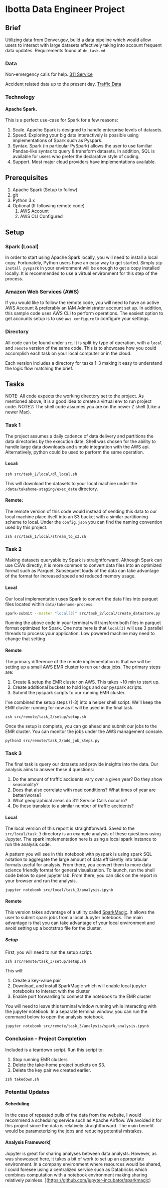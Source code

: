 # Ibotta Data Engineer Project

## Brief

Utilizing data from Denver.gov, build a data pipeline which would allow users to
interact with large datasets effectively taking into account frequent data
updates. Requirements found at `de_task.md`

### Data

Non-emergency calls for help.
[311 Service](https://www.denvergov.org/media/gis/DataCatalog/311_service_data/csv/311_service_data_2015.csv)

Accident related data up to the present day.
[Traffic Data](https://www.denvergov.org/media/gis/DataCatalog/traffic_accidents/csv/traffic_accidents.csv)

### Technology

#### Apache Spark.

This is a perfect use-case for Spark for a few reasons:

1. Scale. Apache Spark is designed to handle enterprise levels of datasets.
2. Speed. Exploring your big data interactively is possible using
   implementations of Spark such as Pyspark.
3. Syntax. Spark (in particular PySpark) allows the user to use familiar
   Pandas-like syntax to query & transform datasets. In addition, SQL is
   available for users who prefer the declarative style of coding.
4. Support. Most major cloud providers have implementations available.

## Prerequisites

1. Apache Spark (Setup to follow)
2. git
3. Python 3.x
4. Optional (If following remote code)
    1. AWS Account
    2. AWS CLI Configured

## Setup

### Spark (Local)

In order to start using Apache Spark locally, you will need to install a local
copy. Fortunately, Python users have an easy way to get started.
Simply `pip install pyspark` in your environment will be enough to get a copy
installed locally. It is recommended to use a virtual environment for this step
of the process.

### Amazon Web Services (AWS)

If you would like to follow the remote code, you will need to have an active AWS
Account & preferably an IAM Administrator account set up. In addition, this
sample code uses AWS CLI to perform operations. The easiest option to get
accounts setup is to use `aws configure` to configure your settings.

### Directory

All code can be found under `src`. It is split by type of operation, with a
`local` and `remote` version of the same code. This is to showcase how you could
accomplish each task on your local computer or in the cloud.

Each version includes a directory for tasks 1-3 making it easy to understand the
logic flow matching the brief.

## Tasks

NOTE: All code expects the working directory set to the project. As mentioned
above, it is a good idea to create a virtual env to run project code. NOTE2: The
shell code assumes you are on the newer Z shell (Like a newer Mac).

### Task 1

The project assumes a daily cadence of data delivery and partitions the data
directories by the execution date. Shell was chosen for the ability to handle
large data downloads and simple integration with the AWS api. Alternatively,
python could be used to perform the same operation.

#### Local:

```shell
zsh src/task_1/local/dl_local.sh
```

This will download the datasets to your local machine under the
`/data/takehome-staging/exec_date` directory.

#### Remote:

The remote version of this code would instead of sending this data to our local
machine place itself into an S3 bucket with a similar partitioning scheme to
local. Under the `config.json` you can find the naming convention used by this
project.

```shell
zsh src/task_1/local/stream_to_s3.sh
```

### Task 2

Making datasets queryable by Spark is straightforward. Although Spark can use
CSVs directly, it is more common to convert data files into an optimized format
such as Parquet. Subsequent loads of the data can take advantage of the format
for increased speed and reduced memory usage.

#### Local

Our local implementation uses Spark to convert the data files into parquet files
located within `data/takehome-process`.

```zsh
spark-submit --master "local[3]" src/task_2/local/create_datastore.py
```

Running the above code in your terminal will transform both files in parquet
format optimized for Spark. One note here is that `local[3]` will use 3 parallel
threads to process your application. Low powered machine may need to change that
setting.

#### Remote

The primary difference of the remote implementation is that we will be setting
up a small AWS EMR cluster to run our data jobs. The primary steps are:

1. Create & setup the EMR cluster on AWS. This takes ~10 min to start up.
2. Create additional buckets to hold logs and our pyspark scripts.
3. Submit the pyspark scripts to our running EMR cluster.

I've combined the setup steps (1-3) into a helper shell script. We'll keep the
EMR cluster running for now as it will be used in the final task.

```shell
zsh src/remote/task_2/setup/setup.sh
```

Once the setup is complete, you can go ahead and submit our jobs to the EMR
cluster. You can monitor the jobs under the AWS management console.

```shell
python3 src/remote/task_2/add_job_steps.py
```

### Task 3

The final task is query our datasets and provide insights into the data. Our
analysis aims to answer these 4 questions:

1. Do the amount of traffic accidents vary over a given year? Do they show
   seasonality?
2. Does that also correlate with road conditions? What times of year are
   better/worse?
3. What geographical areas do 311 Service Calls occur in?
4. Do these translate to a similar number of traffic accidents?

#### Local

The local version of this report is straightforward. Saved to the
`src/local/task_3` directory is an example analysis of these questions using
Jupyter. The spark implementation here is using a local spark instance to run
the analysis code.

A pattern you will see in this notebook with pyspark is using spark SQL notation
to aggregate the large amount of data efficiently into tabular formats useful
for analysis. From there, you convert them to more data science friendly format
for general visualization. To launch, run the shell code below to open jupyter
lab. From there, you can click on the report in your browser and run the
analysis.

```shell
jupyter notebook src/local/task_3/analysis.ipynb
```

#### Remote

This version takes advantage of a utility
called [SparkMagic](https://github.com/jupyter-incubator/sparkmagic). It allows
the user to submit spark jobs from a local Jupyter notebook. The main advantage
is that you can take advantage of your local environment and avoid setting up a
bootstrap file for the cluster.

##### Setup

First, you will need to run the setup script.

```shell
zsh src/remote/task_3/setup/setup.sh
```

This will:

1. Create a key-value pair
2. Download, and install SparkMagic which will enable local jupyter notebooks to
   interact with the cluster
3. Enable port forwarding to connect the notebook to the EMR cluster

You will need to leave this terminal window running while interacting with the
jupyter notebook. In a separate terminal window, you can run the command below
to open the analysis notebook.

```shell
jupyter notebook src/remote/task_3/analysis/spark_analysis.ipynb
```

### Conclusion - Project Completion

Included is a teardown script. Run this script to:

1. Stop running EMR clusters
2. Delete the take-home project buckets on S3.
3. Delete the key pair we created earlier.

```shell
zsh takedown.sh
```

### Potential Updates

#### Scheduling

In the case of repeated pulls of the data from the website, I would recommend a
scheduling service such as Apache Airflow. We avoided it for this project since
the data is relatively straightforward. The main benefit would be parameterizing
the jobs and reducing potential mistakes.

#### Analysis Framework[

Jupyter is great for sharing analyses between data analysts. However, as was
showcased here, it takes a bit of work to set up an appropriate environment. In
a company environment where resources would be shared, I could foresee using a
centralized service such as Databricks which combines computation with a
notebook environment making sharing relatively painless. ](https://github.com/jupyter-incubator/sparkmagic)















